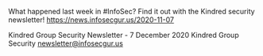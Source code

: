 What happened last week in #InfoSec? Find it out with the Kindred security newsletter!
https://news.infosecgur.us/2020-11-07

Kindred Group Security Newsletter - 7 December 2020
Kindred Group Security
newsletter@infosecgur.us
